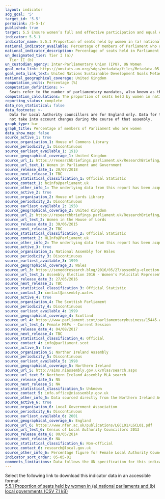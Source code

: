 ```yaml
---
layout: indicator
sdg_goal: '5'
target_id: '5.5'
permalink: /5-5-1/
published: true
target: 5.5 Ensure women’s full and effective participation and equal opportunities for leadership at all levels of decision-making in political, economic and public life
indicator: 5.5.1
indicator_name: 5.5.1 Proportion of seats held by women in (a) national parliaments and (b) local governments
national_indicator_available: Percentage of members of Parliament who are women
national_indicator_description: Percentage of seats held in Parliament by members who are women
un_designated_tier: Tier I (a)/
  Tier II (b)
un_custodian_agency: Inter-Parliamentary Union (IPU), UN Women
goal_meta_link: https://unstats.un.org/sdgs/metadata/files/Metadata-05-05-01a.pdf
goal_meta_link_text: United Nations Sustainable Development Goals Metadata (PDF 4.0 MB)
national_geographical_coverage: United Kingdom
computation_units: Percentage (%)
computation_definitions: >-
  Seats refer to the number of parliamentary mandates, also known as the number of members of parliament. Seats are usually won by members in general parliamentary elections. Seats may also be filled by nomination, appointment, indirect election, rotation of members and by-election.
computation_calculations: The proportion of seats held by women in national parliament is derived by dividing the total number of seats occupied by women by the total number of seats in parliament. There is no weighting or normalising of statistics.
reporting_status: complete
data_non_statistical: false
data_footnote: >-
  Data for Local Authority councillors are for England only. Data for the House of Commons are only available for the general election years. Data for Both the Scottish Parliament, the Welsh Assembly and the Northern Ireland Assembly are calculated at the beginning of an assembly, and do
  not take into account changes during the course of that assembly.
graph_type: bar
graph_title: Percentage of members of Parliament who are women
data_show_map: false
source_active_1: true
source_organisation_1: House of Commons Library
source_periodicity_1: Discontinuous
source_earliest_available_1: 1918
source_geographical_coverage_1: United Kingdom
source_url_1: https://researchbriefings.parliament.uk/ResearchBriefing/Summary/SN01250
source_url_text_1: Women in Parliament and Government
source_release_date_1: 20/07/2018
source_next_release_1: TBC
source_statistical_classification_1: Official Statistic 
source_contact_1: hcinfo@parliament.uk
source_other_info_1: The underlying data from this report has been acquired.
source_active_2: true
source_organisation_2: House of Lords Library
source_periodicity_2: Discontinuous
source_earliest_available_2: 1958
source_geographical_coverage_2: United Kingdom
source_url_2: https://researchbriefings.parliament.uk/ResearchBriefing/Summary/LLN-2015-0017
source_url_text_2: Women in the House of Lords
source_release_date_2: 30/06/2015
source_next_release_2: TBC
source_statistical_classification_2: Official Statistic
source_contact_2: HLInfo@Parliament.uk
source_other_info_2: The underlying data from this report has been acquired.
source_active_3: true
source_organisation_3: National Assembly for Wales
source_periodicity_3: Discontinuous
source_earliest_available_3: 1999
source_geographical_coverage_3: Wales
source_url_3: https://seneddresearch.blog/2016/05/27/assembly-election-2016-womens-political-representation/
source_url_text_3: Assembly Election 2016 - Women's Policital Representation
source_release_date_3: 27/05/2016
source_next_release_3: TBC
source_statistical_classification_3: Official Statistic
source_contact_3: contact@assembly.wales
source_active_4: true
source_organisation_4: The Scottish Parliament
source_periodicity_4: Discontinuous
source_earliest_available_4: 1999
source_geographical_coverage_4: Scotland
source_url_4: https://www.parliament.scot/parliamentarybusiness/15445.aspx
source_url_text_4: Female MSPs - Current Session
source_release_date_4: 04/08/2017
source_next_release_4: TBC
source_statistical_classification_4: Official
source_contact_4: info@parliament.scot
source_active_5: true
source_organisation_5: Norther Ireland Assembly
source_periodicity_5: Discontinuous
source_earliest_available_5: 1998
source_geographical_coverage_5: Northern Ireland
source_url_5: http://aims.niassembly.gov.uk/mlas/search.aspx
source_url_text_5: Northern Ireland Assembly MLA search
source_release_date_5: NA
source_next_release_5: NA
source_statistical_classification_5: Unknown
source_contact_5: info.office@niassembly.gov.uk
source_other_info_5: Data sourced directly from the Northern Ireland Assembly.
source_active_6: true
source_organisation_6: Local Government Association
source_periodicity_6: Discontinuous
source_earliest_available_6: 2001
source_geographical_coverage_6: England
source_url_6: https://www.nfer.ac.uk/publications/LGCL01/LGCL01.pdf
source_url_text_6: Census of Local Authority Councillors 2013
source_release_date_6: 00/05/2014
source_next_release_6: NA
source_statistical_classification_6: Non-official
source_contact_6: research@local.gov.uk
source_other_info_6: Percentage figure for Female Local Authority Councillors doesn't include 'Not known'
indicator_sort_order: 05-05-01
comments_limitations: Data follows the UN specification for this indicator. This indicator has not been identified in collaboration with topic experts.
---
```

Select the following link to download this indicator data in an accessible format:<br>[5.5.1 Proportion of seats held by women in (a) national parliaments and (b) local governments (CSV 7.1 kB)](https://sustainabledevelopment-uk.github.io/sdg-data/data/5-5-1.csv)